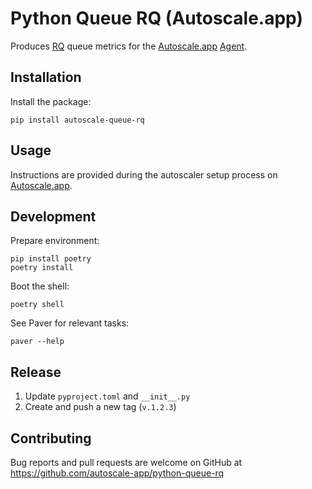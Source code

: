 # Python Queue RQ (Autoscale.app)

Produces [RQ] queue metrics for the [Autoscale.app] [Agent].

## Installation

Install the package:

    pip install autoscale-queue-rq

## Usage

Instructions are provided during the autoscaler setup process on [Autoscale.app].

## Development

Prepare environment:

    pip install poetry
    poetry install

Boot the shell:

    poetry shell

See Paver for relevant tasks:

    paver --help

## Release

1. Update `pyproject.toml` and `__init__.py`
2. Create and push a new tag (`v.1.2.3`)

## Contributing

Bug reports and pull requests are welcome on GitHub at https://github.com/autoscale-app/python-queue-rq

[Autoscale.app]: https://autoscale.app
[Agent]: https://github.com/autoscale-app/python-agent
[RQ]: https://python-rq.org
